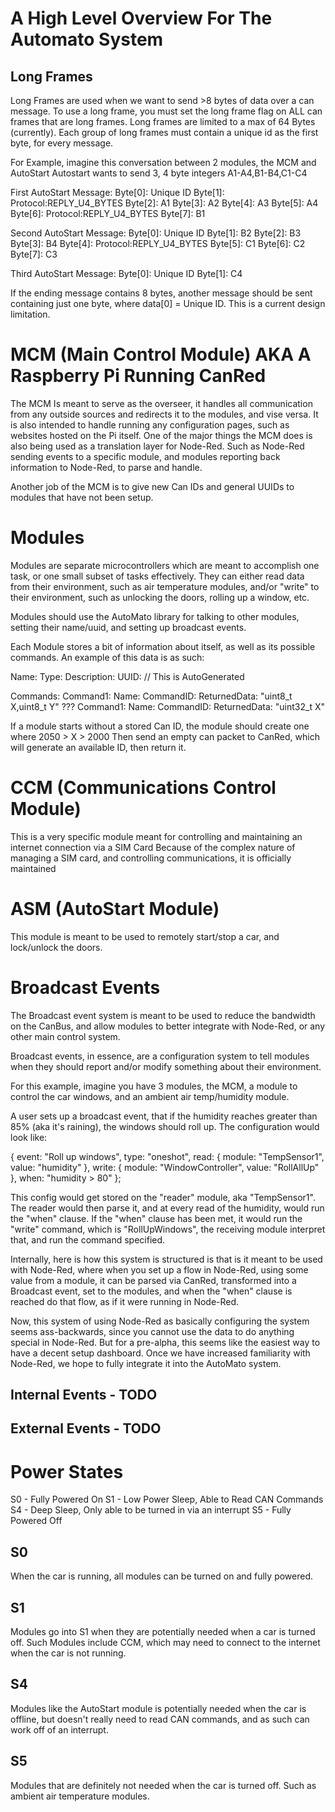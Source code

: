 # A High Level Overview For The Automato System

## Long Frames
Long Frames are used when we want to send >8 bytes of data over a can message.
To use a long frame, you must set the long frame flag on ALL can frames that are long
frames. Long frames are limited to a max of 64 Bytes (currently). Each group of long
frames must contain a unique id as the first byte, for every message.

For Example, imagine this conversation between 2 modules, the MCM and AutoStart
Autostart wants to send 3, 4 byte integers A1-A4,B1-B4,C1-C4

First AutoStart Message:
Byte[0]: Unique ID
Byte[1]: Protocol:REPLY_U4_BYTES
Byte[2]: A1
Byte[3]: A2
Byte[4]: A3
Byte[5]: A4
Byte[6]: Protocol:REPLY_U4_BYTES
Byte[7]: B1

Second AutoStart Message:
Byte[0]: Unique ID
Byte[1]: B2
Byte[2]: B3
Byte[3]: B4
Byte[4]: Protocol:REPLY_U4_BYTES
Byte[5]: C1
Byte[6]: C2
Byte[7]: C3

Third AutoStart Message:
Byte[0]: Unique ID
Byte[1]: C4

If the ending message contains 8 bytes, another message should be sent containing
just one byte, where data[0] = Unique ID. This is a current design limitation.

# MCM (Main Control Module) AKA A Raspberry Pi Running CanRed
The MCM Is meant to serve as the overseer, it handles all communication from any outside
sources and redirects it to the modules, and vise versa. It is also intended to handle running
any configuration pages, such as websites hosted on the Pi itself. One of the major things the
MCM does is also being used as a translation layer for Node-Red. Such as Node-Red sending events
to a specific module, and modules reporting back information to Node-Red, to parse and handle.

Another job of the MCM is to give new Can IDs and general UUIDs to modules that have not been
setup.

# Modules
Modules are separate microcontrollers which are meant to accomplish one task, or one small subset
of tasks effectively. They can either read data from their environment, such as air temperature
modules, and/or "write" to their environment, such as unlocking the doors, rolling up a window, etc. 

Modules should use the AutoMato library for talking to other modules, setting their name/uuid, and
setting up broadcast events.

Each Module stores a bit of information about itself, as well as its possible commands. An example
of this data is as such:

Name:
Type:
Description:
UUID: // This is AutoGenerated

Commands:
    Command1:
        Name:
        CommandID:
        ReturnedData: "uint8_t X,uint8_t Y" ???
    Command1:
        Name:
        CommandID:
        ReturnedData: "uint32_t X"


If a module starts without a stored Can ID, the module should create one where 2050 > X > 2000
Then send an empty can packet to CanRed, which will generate an available ID, then return it.

# CCM (Communications Control Module)
This is a very specific module meant for controlling and maintaining an internet connection via a SIM Card
Because of the complex nature of managing a SIM card, and controlling communications, it is officially maintained

# ASM (AutoStart Module)
This module is meant to be used to remotely start/stop a car, and lock/unlock the doors.

# Broadcast Events
The Broadcast event system is meant to be used to reduce the bandwidth on the CanBus, and allow modules
to better integrate with Node-Red, or any other main control system.

Broadcast events, in essence, are a configuration system to tell modules when they should report
and/or modify something about their environment.

For this example, imagine you have 3 modules, the MCM, a module to control the car windows, and an ambient air temp/humidity module.

A user sets up a broadcast event, that if the humidity reaches greater than 85% (aka it's raining), the windows should roll up.
The configuration would look like:

{
    event: "Roll up windows",
    type: "oneshot",
    read: {
        module: "TempSensor1",
        value: "humidity"
    },
    write: {
        module: "WindowController",
        value: "RollAllUp"
    },
    when: "humidity > 80"
};

This config would get stored on the "reader" module, aka "TempSensor1".
The reader would then parse it, and at every read of the humidity, would run the "when" clause.
If the "when" clause has been met, it would run the "write" command, which is "RollUpWindows",
the receiving module interpret that, and run the command specified.

Internally, here is how this system is structured is that is it meant to be used with Node-Red,
where when you set up a flow in Node-Red, using some value from a module, it can be parsed via
CanRed, transformed into a Broadcast event, set to the modules, and when the "when" clause is reached
do that flow, as if it were running in Node-Red.

Now, this system of using Node-Red as basically configuring the system seems ass-backwards, since you
cannot use the data to do anything special in Node-Red. But for a pre-alpha, this seems like the easiest
way to have a decent setup dashboard. Once we have increased familiarity with Node-Red, we hope to fully
integrate it into the AutoMato system. 

## Internal Events - TODO
## External Events - TODO

# Power States
S0 - Fully Powered On
S1 - Low Power Sleep, Able to Read CAN Commands
S4 - Deep Sleep, Only able to be turned in via an interrupt
S5 - Fully Powered Off  

## S0
When the car is running, all modules can be turned on and fully powered.

## S1
Modules go into S1 when they are potentially needed when a car is turned off.
Such Modules include CCM, which may need to connect to the internet when
the car is not running. 

## S4
Modules like the AutoStart module is potentially needed when the car is offline, but
doesn't really need to read CAN commands, and as such can work off of an interrupt.

## S5
Modules that are definitely not needed when the car is turned off. Such as ambient
air temperature modules.


